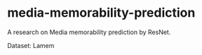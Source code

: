 # media-memorability-prediction

A research on Media memorability prediction by ResNet.

Dataset: Lamem
